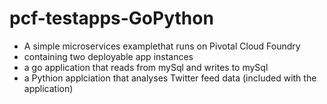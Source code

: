 # pcf-testapps-GoPython

* A simple microservices examplethat runs on Pivotal Cloud Foundry
* containing two deployable app instances
* a go application that reads from mySql and writes to mySql 
* a Pythion applciation that analyses Twitter feed data (included with the application)


